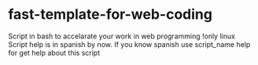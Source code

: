 # fast-template-for-web-coding
Script in bash to accelarate your work in web programming !only linux 
Script help is in spanish by now.
If you know spanish use script_name help for get help about this script

